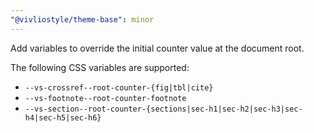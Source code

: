 ```yaml
---
"@vivliostyle/theme-base": minor
---
```


Add variables to override the initial counter value at the document root.

The following CSS variables are supported:

- `--vs-crossref--root-counter-{fig|tbl|cite}`
- `--vs-footnote--root-counter-footnote`
- `--vs-section--root-counter-{sections|sec-h1|sec-h2|sec-h3|sec-h4|sec-h5|sec-h6}`
